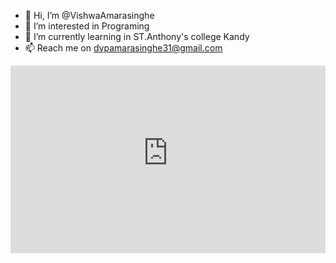 - 👋 Hi, I’m @VishwaAmarasinghe
- 👀 I’m interested in Programing
- 🌱 I’m currently learning in ST.Anthony's college Kandy
- 📫 Reach me on dvpamarasinghe31@gmail.com

<!---
VishwaAmarasinghe/VishwaAmarasinghe is a ✨ special ✨ repository because its `README.md` (this file) appears on your GitHub profile.
You can click the Preview link to take a look at your changes.
--->
<iframe src="https://github-readme-stats.vercel.app/api?username=VishwaAmarasinghe&show_icons=true&count_private=true" width="100%" height="300vh" style="border:0;" ></iframe>   
  
